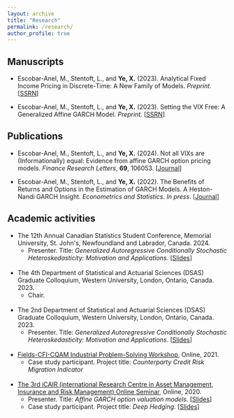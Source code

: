 ```yaml
---
layout: archive
title: "Research"
permalink: /research/
author_profile: true
---
```


Manuscripts
------
* Escobar-Anel, M., Stentoft, L., and **Ye, X.** (2023). Analytical Fixed Income Pricing in Discrete-Time: A New Family of Models. *Preprint*. [[SSRN](https://ssrn.com/abstract=4706840)]

* Escobar-Anel, M., Stentoft, L., and **Ye, X.** (2023). Setting the VIX Free: A Generalized Affine GARCH Model. *Preprint*. [[SSRN](https://ssrn.com/abstract=4664927)]

Publications
------
* Escobar-Anel, M., Stentoft, L., and **Ye, X.** (2024). Not all VIXs are (Informationally) equal: Evidence from affine
GARCH option pricing models. *Finance Research Letters*, **69**, 106053. [[Journal](https://doi.org/10.1016/j.frl.2024.106053)]

* Escobar-Anel, M., Stentoft, L., and **Ye, X.** (2022). The Benefits of Returns and Options in the Estimation of
GARCH Models. A Heston-Nandi GARCH Insight. *Econometrics and Statistics*. *In press*. [[Journal](https://doi.org/10.1016/j.ecosta.2022.12.001)]

Academic activities
------
* The 12th Annual Canadian Statistics Student Conference, Memorial University, St. John's, Newfoundland and Labrador, Canada. 2024.
	* Presenter. Title: *Generalized Autoregressive Conditionally Stochastic Heteroskedasticity: Motivation and Applications*. [[Slides](https://xizeye.github.io/files/cssc24.pdf)] <br/><br/>
* The 4th Department of Statistical and Actuarial Sciences (DSAS) Graduate Colloquium, Western University, London, Ontario, Canada. 2023.
	* Chair.<br/><br/>
* The 2nd Department of Statistical and Actuarial Sciences (DSAS) Graduate Colloquium, Western University, London, Ontario, Canada. 2023.
	* Presenter. Title: *Generalized Autoregressive Conditionally Stochastic Heteroskedasticity: Motivation and Applications*. [[Slides](https://xizeye.github.io/files/dsas23.pdf)]<br/><br/>
* [Fields-CFI-CQAM Industrial Problem-Solving Workshop](http://www.fields.utoronto.ca/activities/21-22/CFI-IPSW), Online, 2021.
     * Case study participant. Project title: *Counterparty Credit Risk Migration Indicator* <br/><br/>
* [The 3rd iCAIR (international Research Centre in Asset Management, Insurance and Risk Management) Online Seminar](https://www.math.cit.tum.de/en/mathfinance/icair-1/seminar-2020/), Online, 2020.
	* Presenter. Title: *Affine GARCH option valuation models*. [[Slides](https://xizeye.github.io/files/dsas23.pdf)]
	* Case study participant. Project title: *Deep Hedging*. [[Slides](https://xizeye.github.io/files/icair20.pdf)]<br/><br/>


